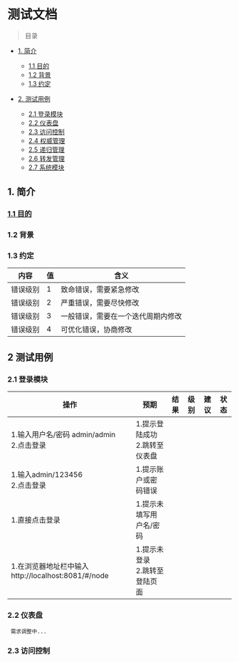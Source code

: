 # 测试文档

> 目录

- [1. 简介](#introduction)
    - [1.1 目的](#goal)  
    - [1.2 背景](#background)
    - [1.3 约定](#appointment)


- [2. 测试用例](#example)
    - [2.1 登录模块](#login)
    - [2.2 仪表盘](#dashboard)
    - [2.3 访问控制](#access)
    - [2.4 权威管理](#authority)
    - [2.5 递归管理](#recursion)
    - [2.6 转发管理](#forword)
    - [2.7 系统模块](#system)


<h2 id="introduction">1. 简介</h2>

### [1.1 目的](#goal)

### 1.2 背景

<h3 id="appointment">1.3 约定</h3>

|内容|值|含义|
|-|-|-|
|错误级别|1|致命错误，需要紧急修改|
|错误级别|2|严重错误，需要尽快修改|
|错误级别|3|一般错误，需要在一个迭代周期内修改|
|错误级别|4|可优化错误，协商修改|


<h2 id="example">2 测试用例</h3>

<h3 id="login">2.1 登录模块</h3>  

|操作|预期|结果|级别|建议|状态|
| - | - | - | - | - |-|
| 1.输入用户名/密码 admin/admin <br/> 2.点击登录 |1.提示登陆成功 <br/> 2.跳转至仪表盘 |||
|1.输入admin/123456 </br> 2.点击登录|1.提示账户或密码错误|||
|1.直接点击登录|1.提示未填写用户名/密码|||
|1.在浏览器地址栏中输入http://localhost:8081/#/node|1.提示未登录 <br/> 2.跳转至登陆页面|||


<h3 id="dashboard">2.2 仪表盘</h3>  

```
 需求调整中...
```

<h3 id="access">2.3 访问控制</h3>  





